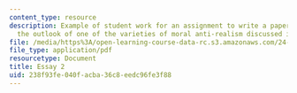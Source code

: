 ```yaml
---
content_type: resource
description: Example of student work for an assignment to write a paper assessing
  the outlook of one of the varieties of moral anti-realism discussed in class.
file: /media/https%3A/open-learning-course-data-rc.s3.amazonaws.com/24-230-meta-ethics-fall-2015/238f93fe040facba36c8eedc96fe3f88_MIT24_230F15_Essay2.pdf
file_type: application/pdf
resourcetype: Document
title: Essay 2
uid: 238f93fe-040f-acba-36c8-eedc96fe3f88
---
```

